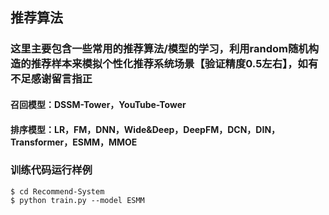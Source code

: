 ## 推荐算法
### 这里主要包含一些常用的推荐算法/模型的学习，利用random随机构造的推荐样本来模拟个性化推荐系统场景【验证精度0.5左右】，如有不足感谢留言指正
#### 召回模型：DSSM-Tower，YouTube-Tower
#### 排序模型：LR，FM，DNN，Wide&Deep，DeepFM，DCN，DIN，Transformer，ESMM，MMOE

### 训练代码运行样例
```
$ cd Recommend-System
$ python train.py --model ESMM
```
